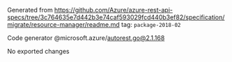 Generated from https://github.com/Azure/azure-rest-api-specs/tree/3c764635e7d442b3e74caf593029fcd440b3ef82/specification/migrate/resource-manager/readme.md tag: `package-2018-02`

Code generator @microsoft.azure/autorest.go@2.1.168

No exported changes